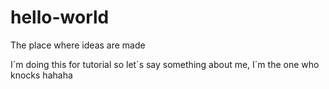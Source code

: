 # hello-world
The place where ideas are made

I´m doing this for tutorial so let´s say something about me, I´m the one who knocks
hahaha
